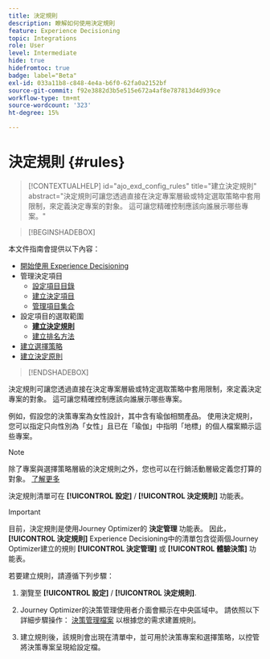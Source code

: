 ```yaml
---
title: 決定規則
description: 瞭解如何使用決定規則
feature: Experience Decisioning
topic: Integrations
role: User
level: Intermediate
hide: true
hidefromtoc: true
badge: label="Beta"
exl-id: 033a11b8-c848-4e4a-b6f0-62fa0a2152bf
source-git-commit: f92e3882d3b5e515e672a4af8e787813d4d939ce
workflow-type: tm+mt
source-wordcount: '323'
ht-degree: 15%

---
```


# 決定規則 {#rules}

>[!CONTEXTUALHELP]
>id="ajo_exd_config_rules"
>title="建立決定規則"
>abstract="決定規則可讓您透過直接在決定專案層級或特定選取策略中套用限制，來定義決定專案的對象。 這可讓您精確控制應該向誰展示哪些專案。"

>[!BEGINSHADEBOX]

本文件指南會提供以下內容：

* [開始使用 Experience Decisioning](gs-experience-decisioning.md)
* 管理決定項目
   * [設定項目目錄](catalogs.md)
   * [建立決定項目](items.md)
   * [管理項目集合](collections.md)
* 設定項目的選取範圍
   * **[建立決定規則](rules.md)**
   * [建立排名方法](ranking.md)
* [建立選擇策略](selection-strategies.md)
* [建立決定原則](create-decision.md)

>[!ENDSHADEBOX]

決定規則可讓您透過直接在決定專案層級或特定選取策略中套用限制，來定義決定專案的對象。 這可讓您精確控制應該向誰展示哪些專案。

例如，假設您的決策專案為女性設計，其中含有瑜伽相關產品。 使用決定規則，您可以指定只向性別為「女性」且已在「瑜伽」中指明「地標」的個人檔案顯示這些專案。

>[!NOTE]
>
>除了專案與選擇策略層級的決定規則之外，您也可以在行銷活動層級定義您打算的對象。 [了解更多](../campaigns/create-campaign.md#audience)


決定規則清單可在 **[!UICONTROL 設定]** / **[!UICONTROL 決定規則]** 功能表。

<!--![](assets/decision-rules-list.png)-->

>[!IMPORTANT]
>
>目前，決定規則是使用Journey Optimizer的 **決定管理** 功能表。 因此， **[!UICONTROL 決定規則]** Experience Decisioning中的清單包含從兩個Journey Optimizer建立的規則 **[!UICONTROL 決定管理]** 或 **[!UICONTROL 體驗決策]** 功能表。

若要建立規則，請遵循下列步驟：

1. 瀏覽至 **[!UICONTROL 設定]** / **[!UICONTROL 決定規則]**.
1. Journey Optimizer的決策管理使用者介面會顯示在中央區域中。 請依照以下詳細步驟操作： [決策管理檔案](../offers/offer-library/creating-decision-rules.md) 以根據您的需求建置規則。

1. 建立規則後，該規則會出現在清單中，並可用於決策專案和選擇策略，以控管將決策專案呈現給設定檔。
